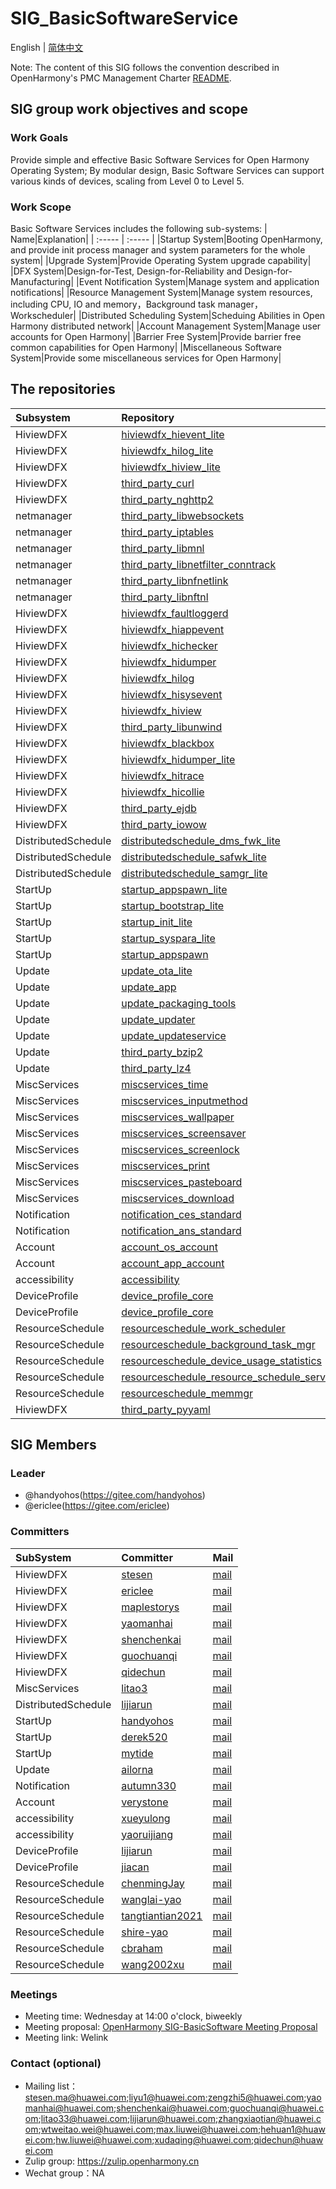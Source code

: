 # SIG_BasicSoftwareService 
English | [简体中文](./sig-basicsoftwareservice_cn.md)

Note: The content of this SIG follows the convention described in OpenHarmony's PMC Management Charter [README](/zh/pmc.md).

## SIG group work objectives and scope

### Work Goals
Provide simple and effective Basic Software Services for Open Harmony Operating System; By modular design, Basic Software Services can support various kinds of devices, scaling from Level 0 to Level 5.

### Work Scope
Basic Software Services includes the following sub-systems:
| Name|Explanation|
| :----- | :----- |
|Startup System|Booting OpenHarmony, and provide init process manager and system parameters for the whole system|
|Upgrade System|Provide Operating System upgrade capability|
|DFX System|Design-for-Test, Design-for-Reliability and Design-for-Manufacturing|
|Event Notification System|Manage system and application notifications|
|Resource Management System|Manage system resources, including CPU, IO and memory，Background task manager，Workscheduler|
|Distributed Scheduling System|Scheduing Abilities in Open Harmony distributed network|
|Account Management System|Manage user accounts for Open Harmony|
|Barrier Free System|Provide barrier free common capabilities for Open Harmony|
|Miscellaneous Software System|Provide some miscellaneous services for Open Harmony|

## The repositories

|Subsystem|Repository|Code Path|Owner|
| :----- | :----- | :----- | :----- |
|HiviewDFX|[hiviewdfx_hievent_lite](https://gitee.com/openharmony/hiviewdfx_hievent_lite)|base/hiviewdfx/hievent_lite|[stesen](https://gitee.com/stesen)|
|HiviewDFX|[hiviewdfx_hilog_lite](https://gitee.com/openharmony/hiviewdfx_hilog_lite)|base/hiviewdfx/hilog_lite|[stesen](https://gitee.com/stesen)|
|HiviewDFX|[hiviewdfx_hiview_lite](https://gitee.com/openharmony/hiviewdfx_hiview_lite)|base/hiviewdfx/hiview_lite|[stesen](https://gitee.com/stesen)|
|HiviewDFX|[third_party_curl](https://gitee.com/openharmony/third_party_curl)|third_party/curl|[stesen](https://gitee.com/stesen)|
|HiviewDFX|[third_party_nghttp2](https://gitee.com/openharmony/third_party_nghttp2)|third_party/nghttp2|[zhuwenchao](https://gitee.com/xautosoft)|
|netmanager|[third_party_libwebsockets](https://gitee.com/openharmony-sig/third_party_libwebsockets)|third_party/libwebsockets|[zhuwenchao](https://gitee.com/xautosoft)|
|netmanager|[third_party_iptables](https://gitee.com/openharmony-sig/third_party_iptables)|third_party/iptables|[zhuwenchao](https://gitee.com/xautosoft)|
|netmanager|[third_party_libmnl](https://gitee.com/openharmony-sig/third_party_libmnl)|third_party/libmnl|[zhuwenchao](https://gitee.com/xautosoft)|
|netmanager|[third_party_libnetfilter_conntrack](https://gitee.com/openharmony-sig/third_party_libnetfilter_conntrack)|third_party/libnetfilter/conntrack|[zhuwenchao](https://gitee.com/xautosoft)|
|netmanager|[third_party_libnfnetlink](https://gitee.com/openharmony-sig/third_party_libnfnetlink)|third_party/libnfnetlink|[zhuwenchao](https://gitee.com/xautosoft)|
|netmanager|[third_party_libnftnl](https://gitee.com/openharmony-sig/third_party_libnftnl)|third_party/libnftnl|[zhuwenchao](https://gitee.com/xautosoft)|
|HiviewDFX|[hiviewdfx_faultloggerd](https://gitee.com/openharmony/hiviewdfx_faultloggerd)|base/hiviewdfx/faultloggerd|[maplestorys](https://gitee.com/maplestorys)|
|HiviewDFX|[hiviewdfx_hiappevent](https://gitee.com/openharmony/hiviewdfx_hiappevent)|base/hiviewdfx/hiappevent|[stesen](https://gitee.com/stesen)|
|HiviewDFX|[hiviewdfx_hichecker](https://gitee.com/openharmony/hiviewdfx_hichecker)|base/hiviewdfx/hichecker|[jiangweizheng](https://gitee.com/jeyogg)|
|HiviewDFX|[hiviewdfx_hidumper](https://gitee.com/openharmony-sig/hiviewdfx_hidumper)|base/hiviewdfx/hidumper|[jiangweizheng](https://gitee.com/jeyogg)|
|HiviewDFX|[hiviewdfx_hilog](https://gitee.com/openharmony/hiviewdfx_hilog)|base/hiviewdfx/hilog|[stesen](https://gitee.com/stesen)|
|HiviewDFX|[hiviewdfx_hisysevent](https://gitee.com/openharmony/hiviewdfx_hisysevent)|base/hiviewdfx/hisysevent|[yaomanhai](https://gitee.com/yaomanhai)|
|HiviewDFX|[hiviewdfx_hiview](https://gitee.com/openharmony/hiviewdfx_hiview)|base/hiviewdfx/hiview|[maplestorys](https://gitee.com/maplestorys)|
|HiviewDFX|[third_party_libunwind](https://gitee.com/openharmony/third_party_libunwind)|third_party/libunwind|[maplestorys](https://gitee.com/maplestorys)|
| HiviewDFX           | [hiviewdfx_blackbox](https://gitee.com/openharmony/hiviewdfx_blackbox) | base/hiviewdfx/blackbox                           |[stesen](https://gitee.com/stesen)|
| HiviewDFX           | [hiviewdfx_hidumper_lite](https://gitee.com/openharmony/hiviewdfx_hidumper_lite) | base/hiviewdfx/hidumper_lite                      | [stesen](https://gitee.com/stesen)           |
| HiviewDFX           | [hiviewdfx_hitrace](https://gitee.com/openharmony/hiviewdfx_hitrace) | base/hiviewdfx/hitrace                            | [yaomanhai](https://gitee.com/yaomanhai)     |
| HiviewDFX           | [hiviewdfx_hicollie](https://gitee.com/openharmony/hiviewdfx_hicollie) | base/hiviewdfx/hicollie                           | [ericlee](https://gitee.com/ericlee)         |
| HiviewDFX           | [third_party_ejdb](https://gitee.com/openharmony/third_party_ejdb) | third_party/ejdb                                  | [ericlee](https://gitee.com/ericlee)         |
| HiviewDFX           | [third_party_iowow](https://gitee.com/openharmony/third_party_iowow) | third_party/iowow                                 | [ericlee](https://gitee.com/ericlee)         |
|DistributedSchedule|[distributedschedule_dms_fwk_lite](https://gitee.com/openharmony/distributedschedule_dms_fwk_lite)|foundation/distributedschedule/dmsfwk_lite|[lijiarun](https://gitee.com/lijiarun)|
|DistributedSchedule|[distributedschedule_safwk_lite](https://gitee.com/openharmony/distributedschedule_safwk_lite)|foundation/distributedschedule/safwk_lite|[lijiarun](https://gitee.com/lijiarun)|
|DistributedSchedule|[distributedschedule_samgr_lite](https://gitee.com/openharmony/distributedschedule_samgr_lite)|foundation/distributedschedule/samgr_lite|[lijiarun](https://gitee.com/lijiarun)|
|StartUp|[startup_appspawn_lite](https://gitee.com/openharmony/startup_appspawn_lite)|base/startup/appspawn_lite|[handyohos](https://gitee.com/handyohos)|
|StartUp|[startup_bootstrap_lite](https://gitee.com/openharmony/startup_bootstrap_lite)|base/startup/bootstrap_lite|[handyohos](https://gitee.com/handyohos)|
|StartUp|[startup_init_lite](https://gitee.com/openharmony/startup_init_lite)|base/startup/init_lite|[handyohos](https://gitee.com/handyohos)|
|StartUp|[startup_syspara_lite](https://gitee.com/openharmony/startup_syspara_lite)|base/startup/syspara_lite|[handyohos](https://gitee.com/handyohos)|
|StartUp|[startup_appspawn](https://gitee.com/openharmony/startup_appspawn)|base/startup/appspawn_standard|[handyohos](https://gitee.com/handyohos)|
|Update|[update_ota_lite](https://gitee.com/openharmony/update_ota_lite)|base/update/ota_lite|[ailorna](https://gitee.com/ailorna)|
|Update|[update_app](https://gitee.com/openharmony/update_app)|base/update/app|[ailorna](https://gitee.com/ailorna)|
|Update|[update_packaging_tools](https://gitee.com/openharmony/update_packaging_tools)|base/update/packaging_tools|[ailorna](https://gitee.com/ailorna)|
|Update|[update_updater](https://gitee.com/openharmony/update_updater)|base/update/updater|[ailorna](https://gitee.com/ailorna)|
|Update|[update_updateservice](https://gitee.com/openharmony/update_updateservice)|base/update/updateservice|[ailorna](https://gitee.com/ailorna)|
|Update|[third_party_bzip2](https://gitee.com/openharmony/third_party_bzip2)|third_party/bzip2|[ailorna](https://gitee.com/ailorna)|
|Update|[third_party_lz4](https://gitee.com/openharmony/third_party_lz4)|third_party/lz4|[ailorna](https://gitee.com/ailorna)|
|MiscServices|[miscservices_time](https://gitee.com/openharmony/miscservices_time)|base/miscservices/time|[litao33](https://gitee.com/litao33)|
|MiscServices|[miscservices_inputmethod](https://gitee.com/openharmony/miscservices_inputmethod)|base/miscservices/inputmethod|[demon](https://gitee.com/zhouyongfei)|
|MiscServices|[miscservices_wallpaper](https://gitee.com/openharmony-sig/miscservices_wallpaper)|base/miscservices/wallpaper|[litao33](https://gitee.com/litao33)|
|MiscServices|[miscservices_screensaver](https://gitee.com/openharmony-sig/miscservices_screensaver)|base/miscservices/screensaver|[litao33](https://gitee.com/litao33)|
|MiscServices|[miscservices_screenlock](https://gitee.com/openharmony-sig/miscservices_screenlock)|base/miscservices/screenlock|[litao33](https://gitee.com/litao33)|
|MiscServices|[miscservices_print](https://gitee.com/openharmony-sig/miscservices_print)|base/miscservices/print|[litao33](https://gitee.com/litao33)|
|MiscServices|[miscservices_pasteboard](https://gitee.com/openharmony-sig/miscservices_pasteboard)|base/miscservices/pasteboard|[litao33](https://gitee.com/litao33)|
|MiscServices|[miscservices_download](https://gitee.com/openharmony-sig/miscservices_download)|base/miscservices/download|[litao33](https://gitee.com/litao33)|
|Notification|[notification_ces_standard](https://gitee.com/openharmony/notification_ces_standard)|base/notification/ces_standard|[autumn330](https://gitee.com/autumn330)|
|Notification|[notification_ans_standard](https://gitee.com/openharmony/notification_ans_standard)|base/notification/ans_standard|[autumn330](https://gitee.com/autumn330)|
|Account|[account_os_account](https://gitee.com/openharmony/account_os_account)|base/account/os_account|[verystone](https://gitee.com/verystone)|
|Account|[account_app_account](https://gitee.com/openharmony-sig/account_app_account)|base/account/app_account|[verystone](https://gitee.com/verystone)|
|accessibility|[accessibility](https://gitee.com/openharmony-sig/accessibility)|base/accessibility|[xueyulong](https://gitee.com/ylsnow)|
|DeviceProfile|[device_profile_core](https://gitee.com/openharmony/device_profile_core)|foundation/deviceprofile/device_profile_core|[lijiarun](https://gitee.com/lijiarun)|
|DeviceProfile|[device_profile_core](https://gitee.com/openharmony/device_profile_core)|foundation/deviceprofile/device_profile_core|[jiacan](https://gitee.com/cangegegege)|
|ResourceSchedule|[resourceschedule_work_scheduler](https://gitee.com/openharmony/resourceschedule_work_scheduler)|foundation/resourceschedule/work_scheduler|[chenmingJay](https://gitee.com/chenmingJay)|
|ResourceSchedule|[resourceschedule_background_task_mgr](https://gitee.com/openharmony/resourceschedule_background_task_mgr)|foundation/resourceschedule/background_task_mgr|[wanglai-yao](https://gitee.com/wanglai-yao)|
|ResourceSchedule|[resourceschedule_device_usage_statistics](https://gitee.com/openharmony/resourceschedule_device_usage_statistics)|foundation/resourceschedule/device_usage_statistics|[tangtiantian2021](https://gitee.com/tangtiantian2021)|
|ResourceSchedule|[resourceschedule_resource_schedule_service](https://gitee.com/openharmony/resourceschedule_resource_schedule_service)|foundation/resourceschedule/resource_schedule_service|[shire-yao](https://gitee.com/shire-yao)|
|ResourceSchedule|[resourceschedule_memmgr](https://gitee.com/openharmony/resourceschedule_memmgr)|foundation/resourceschedule/plugins/memmgr|[cbraham](https://gitee.com/cbraham)|
|HiviewDFX|[third_party_pyyaml](https://gitee.com/openharmony/third_party_pyyaml)|third_party/pyyaml|[guochuanqi](https://gitee.com/guochuanqi)|

## SIG Members

### Leader
- @handyohos(https://gitee.com/handyohos)
- @ericlee(https://gitee.com/ericlee)

### Committers
|SubSystem|Committer|Mail|
| :----- | :----- |:----- |
|HiviewDFX|[stesen](https://gitee.com/stesen)|[mail](stesen.ma@huawei.com)|
|HiviewDFX|[ericlee](https://gitee.com/ericlee)|[mail](liyu1@huawei.com)|
|HiviewDFX|[maplestorys](https://gitee.com/maplestorys)|[mail](zengzhi5@huawei.com)|
|HiviewDFX|[yaomanhai](https://gitee.com/yaomanhai)|[mail](yaomanhai@huawei.com)|
|HiviewDFX|[shenchenkai](https://gitee.com/shenchenkai)|[mail](shenchenkai@huawei.com)|
|HiviewDFX|[guochuanqi](https://gitee.com/guochuanqi)|[mail](guochuanqi@huawei.com)|
|HiviewDFX|[qidechun](https://gitee.com/pcwlno1)|[mail](qidechun@huawei.com)|
|MiscServices|[litao3](https://gitee.com/litao33)|[mail](litao33@huawei.com)|
|DistributedSchedule|[lijiarun](https://gitee.com/lijiarun)|[mail](lijiarun@huawei.com)|
|StartUp|[handyohos](https://gitee.com/handyohos)|[mail](zhangxiaotian@huawei.com)|
|StartUp|[derek520](https://gitee.com/derek520)|[mail](wtweitao.wei@huawei.com)|
|StartUp|[mytide](https://gitee.com/mytide)|[mail](max.liuwei@huawei.com)|
|Update|[ailorna](https://gitee.com/ailorna)|[mail](hehuan1@huawei.com)|
|Notification|[autumn330](https://gitee.com/autumn330)|[mail](hw.liuwei@huawei.com)|
|Account|[verystone](https://gitee.com/verystone)|[mail](xudaqing@huawei.com)|
|accessibility|[xueyulong](https://gitee.com/ylsnow)|[mail](xueyulong@huawei.com)|
|accessibility|[yaoruijiang](https://gitee.com/ydmgr)|[mail](yaoruijiang1@huawei.com)|
|DeviceProfile|[lijiarun](https://gitee.com/lijiarun)|[mail](lijiarun@huawei.com)|
|DeviceProfile|[jiacan](https://gitee.com/cangegegege)|[mail](jiacan@huawei.com)|
|ResourceSchedule|[chenmingJay](https://gitee.com/chenmingJay)|[mail](chenming48@huawei.com)|
|ResourceSchedule|[wanglai-yao](https://gitee.com/wanglai-yao)|[mail](yaowanglai@huawei.com)|
|ResourceSchedule|[tangtiantian2021](https://gitee.com/tangtiantian2021)|[mail](tangchengkai@huawei.com)|
|ResourceSchedule|[shire-yao](https://gitee.com/shire-yao)|[mail](yaoyanxia1@huawei.com)|
|ResourceSchedule|[cbraham](https://gitee.com/cbraham)|[mail](suncai1@huawei.com)|
|ResourceSchedule|[wang2002xu](https://gitee.com/wang2002xu)|[mail](wangxu44@huawei.com)|

### Meetings
 - Meeting time: Wednesday at 14:00 o'clock, biweekly
 - Meeting proposal: [OpenHarmony SIG-BasicSoftware Meeting Proposal](https://etherpad.openharmony.cn/p/sig-basicsoftware)
 - Meeting link: Welink

### Contact (optional)

- Mailing list：stesen.ma@huawei.com;liyu1@huawei.com;zengzhi5@huawei.com;yaomanhai@huawei.com;shenchenkai@huawei.com;guochuanqi@huawei.com;litao33@huawei.com;lijiarun@huawei.com;zhangxiaotian@huawei.com;wtweitao.wei@huawei.com;max.liuwei@huawei.com;hehuan1@huawei.com;hw.liuwei@huawei.com;xudaqing@huawei.com;qidechun@huawei.com
- Zulip group: https://zulip.openharmony.cn
- Wechat group：NA
